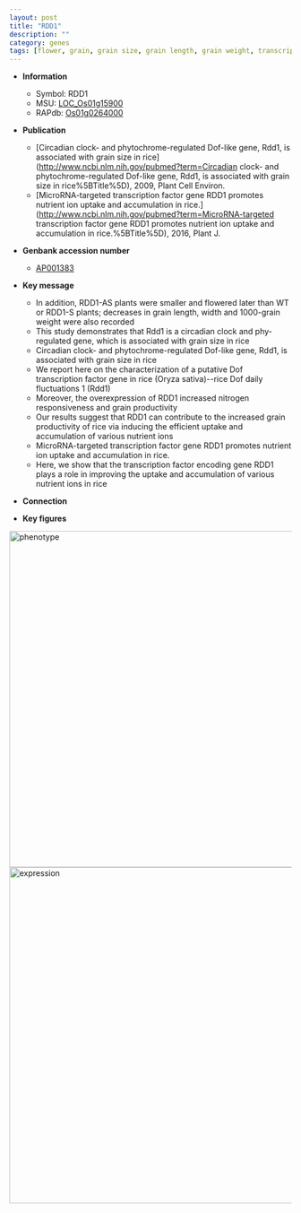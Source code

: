 ```yaml
---
layout: post
title: "RDD1"
description: ""
category: genes
tags: [flower, grain, grain size, grain length, grain weight, transcription factor, nitrogen]
---
```


* **Information**  
    + Symbol: RDD1  
    + MSU: [LOC_Os01g15900](http://rice.plantbiology.msu.edu/cgi-bin/ORF_infopage.cgi?orf=LOC_Os01g15900)  
    + RAPdb: [Os01g0264000](http://rapdb.dna.affrc.go.jp/viewer/gbrowse_details/irgsp1?name=Os01g0264000)  

* **Publication**  
    + [Circadian clock- and phytochrome-regulated Dof-like gene, Rdd1, is associated with grain size in rice](http://www.ncbi.nlm.nih.gov/pubmed?term=Circadian clock- and phytochrome-regulated Dof-like gene, Rdd1, is associated with grain size in rice%5BTitle%5D), 2009, Plant Cell Environ.
    + [MicroRNA-targeted transcription factor gene RDD1 promotes nutrient ion uptake and accumulation in rice.](http://www.ncbi.nlm.nih.gov/pubmed?term=MicroRNA-targeted transcription factor gene RDD1 promotes nutrient ion uptake and accumulation in rice.%5BTitle%5D), 2016, Plant J.

* **Genbank accession number**  
    + [AP001383](http://www.ncbi.nlm.nih.gov/nuccore/AP001383)

* **Key message**  
    + In addition, RDD1-AS plants were smaller and flowered later than WT or RDD1-S plants; decreases in grain length, width and 1000-grain weight were also recorded
    + This study demonstrates that Rdd1 is a circadian clock and phy-regulated gene, which is associated with grain size in rice
    + Circadian clock- and phytochrome-regulated Dof-like gene, Rdd1, is associated with grain size in rice
    + We report here on the characterization of a putative Dof transcription factor gene in rice (Oryza sativa)--rice Dof daily fluctuations 1 (Rdd1)
    + Moreover, the overexpression of RDD1 increased nitrogen responsiveness and grain productivity
    + Our results suggest that RDD1 can contribute to the increased grain productivity of rice via inducing the efficient uptake and accumulation of various nutrient ions
    + MicroRNA-targeted transcription factor gene RDD1 promotes nutrient ion uptake and accumulation in rice.
    + Here, we show that the transcription factor encoding gene RDD1 plays a role in improving the uptake and accumulation of various nutrient ions in rice

* **Connection**  

* **Key figures**  
<img src="https://funricegenes.github.io/images/RDD1.pheno.png" alt="phenotype"  style="width: 600px;"/>

<img src="https://funricegenes.github.io/images/RDD1.exp.png" alt="expression"  style="width: 600px;"/>


